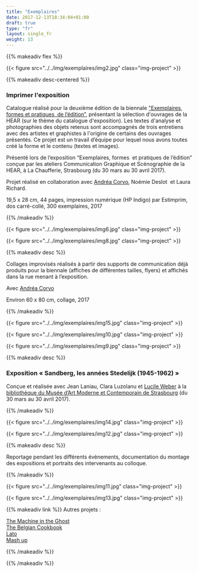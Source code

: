 ```yaml
---
title: "Exemplaires"
date: 2017-12-13T18:34:04+01:00
draft: true
type: "fr"
layout: single_fr
weight: 13
---
```


{{% makeadiv flex %}}

{{< figure src="../../img/exemplaires/img2.jpg" class="img-project" >}}

{{% makeadiv desc-centered %}}
### Imprimer l'exposition

Catalogue réalisé pour la deuxième édition de la biennale ["Exemplaires, formes et pratiques  de l’édition”](http://exemplaires2017.fr/), présentant la sélection d'ouvrages de la HEAR (sur le thème du catalogue d'exposition). Les textes d'analyse et photographies des objets retenus sont accompagnés de trois entretiens avec des artistes et graphistes à l'origine de certains des ouvrages présentés. Ce projet est un travail d’équipe pour lequel nous avons toutes créé la forme et le contenu (textes et images).

Présenté lors de l’exposition “Exemplaires, formes  et pratiques de l’édition” conçue par les ateliers Communication Graphique et Scénographie de la HEAR, à La Chaufferie, Strasbourg (du 30 mars au 30 avril 2017).

Projet réalisé en collaboration avec [Andréa Corvo](http://andreacorvo.com/), Noémie Deslot  et Laura Richard.


19,5 x 28 cm, 44 pages, impression numérique (HP Indigo) par Estimprim, dos carré-collé, 300 exemplaires, 2017

{{% /makeadiv %}}

{{< figure src="../../img/exemplaires/img6.jpg" class="img-project" >}}

{{< figure src="../../img/exemplaires/img8.jpg" class="img-project" >}}

{{% makeadiv desc %}}

Collages improvisés réalisés à partir des supports de communication déjà produits pour la biennale (affiches de différentes tailles, flyers) et affichés dans la rue menant à l’exposition. 

Avec [Andréa Corvo](http://andreacorvo.com/)

Environ 60 x 80 cm, collage, 2017

{{% /makeadiv %}}

{{< figure src="../../img/exemplaires/img15.jpg" class="img-project" >}}

{{< figure src="../../img/exemplaires/img10.jpg" class="img-project" >}}

{{< figure src="../../img/exemplaires/img9.jpg" class="img-project" >}}

{{% makeadiv desc %}}

### Exposition « Sandberg, les années Stedelijk (1945-1962) »

Conçue et réalisée avec Jean Laniau, Clara Luzolanu et [Lucile Weber](http://lucileweber.tumblr.com/) à la [bibliothèque du Musée d’Art Moderne et Contemporain de Strasbourg](https://www.musees.strasbourg.eu/bibliotheque-des-musees) (du 30 mars au 30 avril 2017). 

{{% /makeadiv %}}

{{< figure src="../../img/exemplaires/img14.jpg" class="img-project" >}}

{{< figure src="../../img/exemplaires/img12.jpg" class="img-project" >}}

{{% makeadiv desc %}}

Reportage pendant les différents évènements, documentation du montage des expositions et portraits des intervenants au colloque.

{{% /makeadiv %}}

{{< figure src="../../img/exemplaires/img11.jpg" class="img-project" >}}

{{< figure src="../../img/exemplaires/img13.jpg" class="img-project" >}}

{{% makeadiv link %}}
Autres projets :

[The Machine in the Ghost](http://www.carolinesorin.com/projects_fr/machine)  
[The Belgian Cookbook](http://www.carolinesorin.com/projects_fr/belgian)  
[Lato](http://www.carolinesorin.com/projects_fr/lato)  
[Mash up](http://www.carolinesorin.com/projects_fr/archi)  


{{% /makeadiv %}}

{{% /makeadiv %}}